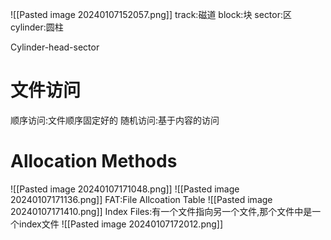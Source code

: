 ![[Pasted image 20240107152057.png]]
track:磁道
block:块
sector:区
cylinder:圆柱

Cylinder-head-sector
# 文件访问
顺序访问:文件顺序固定好的
随机访问:基于内容的访问

# Allocation Methods
![[Pasted image 20240107171048.png]]
![[Pasted image 20240107171136.png]]
FAT:File Allcoation Table
![[Pasted image 20240107171410.png]]
Index Files:有一个文件指向另一个文件,那个文件中是一个index文件
![[Pasted image 20240107172012.png]]

